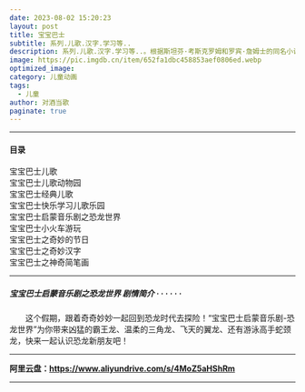 ```yaml
---
date: 2023-08-02 15:20:23
layout: post
title: 宝宝巴士
subtitle: 系列.儿歌.汉字.学习等..
description: 系列.儿歌.汉字.学习等..。根据斯坦芬·考斯克罗姆和罗宾·詹姆士的同名小说改编，中美合拍的52集长篇动画。大草原上有一群活泼可爱的小老鼠，它们分别是乡村小老鼠特薇佐，它的父母狄先生和狄太太，妹妹比蒂...
image: https://pic.imgdb.cn/item/652fa1dbc458853aef0806ed.webp
optimized_image: 
category: 儿童动画
tags:
  - 儿童
author: 对酒当歌
paginate: true
---
```


---

#### 目录

宝宝巴士儿歌  
宝宝巴士儿歌动物园  
宝宝巴士经典儿歌  
宝宝巴士快乐学习儿歌乐园  
宝宝巴士启蒙音乐剧之恐龙世界  
宝宝巴士小火车游玩  
宝宝巴士之奇妙的节日  
宝宝巴士之奇妙汉字  
宝宝巴士之神奇简笔画  

---

##### 宝宝巴士启蒙音乐剧之恐龙世界 剧情简介 · · · · · ·

　　这个假期，跟着奇奇妙妙一起回到恐龙时代去探险！“宝宝巴士启蒙音乐剧-恐龙世界”为你带来凶猛的霸王龙、温柔的三角龙、飞天的翼龙、还有游泳高手蛇颈龙，快来一起认识恐龙新朋友吧！

---

**阿里云盘：<https://www.aliyundrive.com/s/4MoZ5aHShRm>**

---
